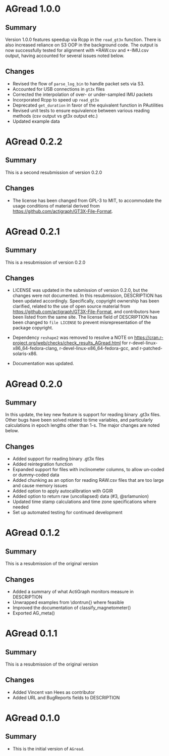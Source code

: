 # AGread 1.0.0

## Summary
  Version 1.0.0 features speedup via Rcpp in the `read_gt3x`
    function. There is also increased reliance on S3 OOP
    in the background code. The output is now successfully
    tested for alignment with \*RAW.csv and \*-IMU.csv
    output, having accounted for several issues noted below.
      
## Changes

  * Revised the flow of `parse_log_bin` to handle packet sets
    via S3.
  * Accounted for USB connections in `gt3x` files
  * Corrected the interpolation of over- or under-sampled
    IMU packets
  * Incorporated Rcpp to speed up `read_gt3x`
  * Deprecated `get_duration` in favor of the equivalent
    function in PAutilities
  * Revised unit tests to ensure equivalence between various
    reading methods (csv output vs gt3x output etc.)
  * Updated example data

# AGread 0.2.2

## Summary

  This is a second resubmission of version 0.2.0
    
## Changes

  * The license has been changed from GPL-3 to MIT, to accommodate the
    usage conditions of material derived from
    <https://github.com/actigraph/GT3X-File-Format>.

# AGread 0.2.1

## Summary

  This is a resubmission of version 0.2.0
    
## Changes

  * LICENSE was updated in the submission of version 0.2.0, but the changes were
    not documented. In this resubmission, DESCRIPTION has been updated accordingly.
    Specifically, copyright ownership has been clarified, related to the use of
    open source material from
    <https://github.com/actigraph/GT3X-File-Format>, and contributors have been
    listed from the same site. The license field of
    DESCRIPTION has been changed to `file LICENSE` to prevent misrepresentation
    of the package copyright.
    
  * Dependency `reshape2` was removed to resolve a NOTE on
    <https://cran.r-project.org/web/checks/check_results_AGread.html> for
    r-devel-linux-x86_64-fedora-clang, r-devel-linux-x86_64-fedora-gcc, and
    r-patched-solaris-x86.
    
  * Documentation was updated.
    
# AGread 0.2.0

## Summary

  In this update, the key new feature is support for reading binary
  .gt3x files. Other bugs have been solved related to time variables,
  and particularly calculations in epoch lengths other than 1-s. The
  major changes are noted below.
    
## Changes

  * Added support for reading binary .gt3x files
  * Added reintegration function
  * Expanded support for files with inclinometer columns, to allow un-coded or
      dummy-coded data
  * Added chunking as an option for reading RAW.csv files that are too large
      and cause memory issues
  * Added option to apply autocalibration with GGIR
  * Added option to return raw (uncollapsed) data (#3, @srlamunion)
  * Updated time stamp calculations and time zone specifications where needed
  * Set up automated testing for continued development

# AGread 0.1.2

## Summary

  This is a resubmission of the original version
  
## Changes

  * Added a summary of what ActiGraph monitors measure
    in DESCRIPTION
  * Unwrapped examples from \dontrun{} where feasible
  * Improved the documentation of classify_magnetometer()
  * Exported AG_meta()

# AGread 0.1.1

## Summary

  This is a resubmission of the original version
  
## Changes

  * Added Vincent van Hees as contributor
  * Added URL and BugReports fields to DESCRIPTION

# AGread 0.1.0

## Summary

  * This is the initial version of `AGread`.



